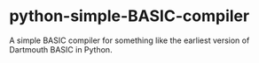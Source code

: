 # python-simple-BASIC-compiler
A simple BASIC compiler for something like the earliest version of Dartmouth BASIC in Python.
